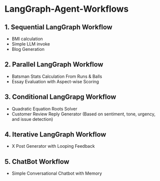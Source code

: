# LangGraph-Agent-Workflows

## 1. Sequential LangGraph Workflow

- BMI calculation
- Simple LLM invoke 
- Blog Generation 

## 2. Parallel LangGraph Workflow

- Batsman Stats Calculation From Runs & Balls
- Essay Evaluation with Aspect-wise Scoring

## 3. Conditional LangGrapg Workflow

- Quadratic Equation Roots Solver
- Customer Review Reply Generator (Based on sentiment, tone, urgency, and issue detection)

## 4. Iterative LangGraph Workflow

- X Post Generator with Looping Feedback

## 5. ChatBot Workflow

- Simple Conversational Chatbot with Memory
